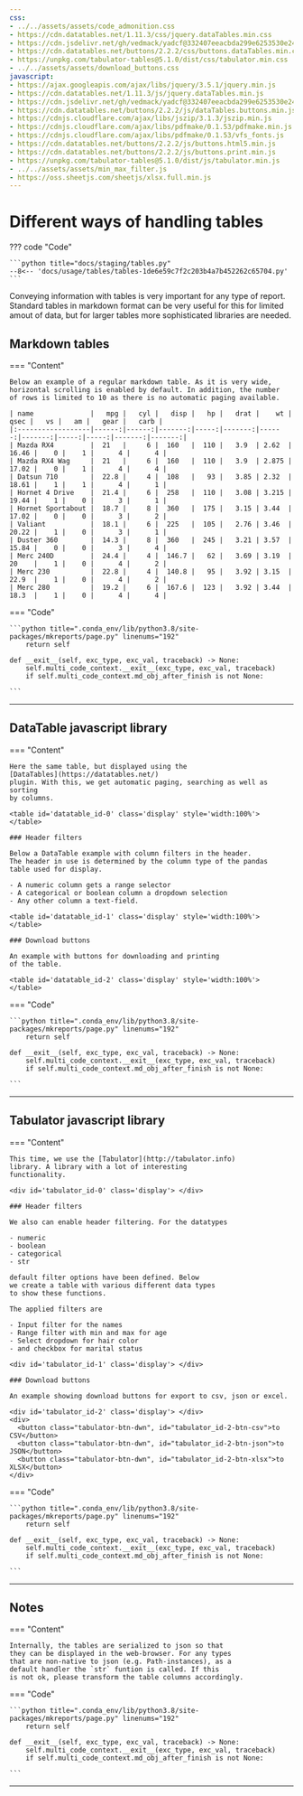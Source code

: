 ```yaml
---
css:
- ../../assets/assets/code_admonition.css
- https://cdn.datatables.net/1.11.3/css/jquery.dataTables.min.css
- https://cdn.jsdelivr.net/gh/vedmack/yadcf@332407eeacbda299e6253530e24c15041b270227/dist/jquery.dataTables.yadcf.css
- https://cdn.datatables.net/buttons/2.2.2/css/buttons.dataTables.min.css
- https://unpkg.com/tabulator-tables@5.1.0/dist/css/tabulator.min.css
- ../../assets/assets/download_buttons.css
javascript:
- https://ajax.googleapis.com/ajax/libs/jquery/3.5.1/jquery.min.js
- https://cdn.datatables.net/1.11.3/js/jquery.dataTables.min.js
- https://cdn.jsdelivr.net/gh/vedmack/yadcf@332407eeacbda299e6253530e24c15041b270227/dist/jquery.dataTables.yadcf.js
- https://cdn.datatables.net/buttons/2.2.2/js/dataTables.buttons.min.js
- https://cdnjs.cloudflare.com/ajax/libs/jszip/3.1.3/jszip.min.js
- https://cdnjs.cloudflare.com/ajax/libs/pdfmake/0.1.53/pdfmake.min.js
- https://cdnjs.cloudflare.com/ajax/libs/pdfmake/0.1.53/vfs_fonts.js
- https://cdn.datatables.net/buttons/2.2.2/js/buttons.html5.min.js
- https://cdn.datatables.net/buttons/2.2.2/js/buttons.print.min.js
- https://unpkg.com/tabulator-tables@5.1.0/dist/js/tabulator.min.js
- ../../assets/assets/min_max_filter.js
- https://oss.sheetjs.com/sheetjs/xlsx.full.min.js
---
```



# Different ways of handling tables

??? code "Code"

    ```python title="docs/staging/tables.py"
    --8<-- 'docs/usage/tables/tables-1de6e59c7f2c203b4a7b452262c65704.py'
    ```

Conveying information with tables is very important for 
any type of report. Standard tables in markdown format 
can be very useful for this for limited amout of data, but for 
larger tables more sophisticated libraries are needed. 

## Markdown tables

=== "Content"

    Below an example of a regular markdown table. As it is very wide,
    horizontal scrolling is enabled by default. In addition, the number
    of rows is limited to 10 as there is no automatic paging available.

    | name              |   mpg |   cyl |   disp |   hp |   drat |    wt |   qsec |   vs |   am |   gear |   carb |
    |:------------------|------:|------:|-------:|-----:|-------:|------:|-------:|-----:|-----:|-------:|-------:|
    | Mazda RX4         |  21   |     6 |  160   |  110 |   3.9  | 2.62  |  16.46 |    0 |    1 |      4 |      4 |
    | Mazda RX4 Wag     |  21   |     6 |  160   |  110 |   3.9  | 2.875 |  17.02 |    0 |    1 |      4 |      4 |
    | Datsun 710        |  22.8 |     4 |  108   |   93 |   3.85 | 2.32  |  18.61 |    1 |    1 |      4 |      1 |
    | Hornet 4 Drive    |  21.4 |     6 |  258   |  110 |   3.08 | 3.215 |  19.44 |    1 |    0 |      3 |      1 |
    | Hornet Sportabout |  18.7 |     8 |  360   |  175 |   3.15 | 3.44  |  17.02 |    0 |    0 |      3 |      2 |
    | Valiant           |  18.1 |     6 |  225   |  105 |   2.76 | 3.46  |  20.22 |    1 |    0 |      3 |      1 |
    | Duster 360        |  14.3 |     8 |  360   |  245 |   3.21 | 3.57  |  15.84 |    0 |    0 |      3 |      4 |
    | Merc 240D         |  24.4 |     4 |  146.7 |   62 |   3.69 | 3.19  |  20    |    1 |    0 |      4 |      2 |
    | Merc 230          |  22.8 |     4 |  140.8 |   95 |   3.92 | 3.15  |  22.9  |    1 |    0 |      4 |      2 |
    | Merc 280          |  19.2 |     6 |  167.6 |  123 |   3.92 | 3.44  |  18.3  |    1 |    0 |      4 |      4 |

=== "Code"

    ```python title=".conda_env/lib/python3.8/site-packages/mkreports/page.py" linenums="192"
        return self

    def __exit__(self, exc_type, exc_val, traceback) -> None:
        self.multi_code_context.__exit__(exc_type, exc_val, traceback)
        if self.multi_code_context.md_obj_after_finish is not None:

    ```

---

## DataTable javascript library

=== "Content"

    Here the same table, but displayed using the 
    [DataTables](https://datatables.net/)  
    plugin. With this, we get automatic paging, searching as well as sorting
    by columns. 

    <table id='datatable_id-0' class='display' style='width:100%'> </table>

    ### Header filters

    Below a DataTable example with column filters in the header.
    The header in use is determined by the column type of the pandas
    table used for display. 

    - A numeric column gets a range selector
    - A categorical or boolean column a dropdown selection
    - Any other column a text-field.

    <table id='datatable_id-1' class='display' style='width:100%'> </table>

    ### Download buttons

    An example with buttons for downloading and printing
    of the table.

    <table id='datatable_id-2' class='display' style='width:100%'> </table>

=== "Code"

    ```python title=".conda_env/lib/python3.8/site-packages/mkreports/page.py" linenums="192"
        return self

    def __exit__(self, exc_type, exc_val, traceback) -> None:
        self.multi_code_context.__exit__(exc_type, exc_val, traceback)
        if self.multi_code_context.md_obj_after_finish is not None:

    ```

---

<script>
$(document).ready( function () {
    var myTable = $('#datatable_id-0').DataTable({"scrollX": "true", "columns": [{"title": "Name"}, {"title": "Mpg"}, {"title": "Cyl"}, {"title": "Disp"}, {"title": "Hp"}, {"title": "Drat"}, {"title": "Wt"}, {"title": "Qsec"}, {"title": "Vs"}, {"title": "Am"}, {"title": "Gear"}, {"title": "Carb"}], "ajax": "../tables/datatable-ca9b6f052f673e1d46f468ebb1ccc5d1.json"});
    
} );
</script>

[comment]: # (id: datatable_id-0)

<script>
$(document).ready( function () {
    var myTable = $('#datatable_id-1').DataTable({"scrollX": "true", "columns": [{"title": "Name"}, {"title": "Age"}, {"title": "Hair"}, {"title": "Married"}], "ajax": "../tables/datatable-580c4149445c9b58b5740c532e20a5a0.json"});
    yadcf.init(myTable, [{"column_number": 0, "filter_type": "text"}, {"column_number": 1, "filter_type": "range_number"}, {"column_number": 2, "filter_type": "select"}, {"column_number": 3, "filter_type": "select"}]);
} );
</script>

[comment]: # (id: datatable_id-1)

<script>
$(document).ready( function () {
    var myTable = $('#datatable_id-2').DataTable({"scrollX": "true", "columns": [{"title": "Name"}, {"title": "Age"}, {"title": "Hair"}, {"title": "Married"}], "buttons": ["copy", "csv", "excel", "pdf", "print"], "dom": "<lfr>t<Bp>", "ajax": "../tables/datatable-580c4149445c9b58b5740c532e20a5a0.json"});
    
} );
</script>

[comment]: # (id: datatable_id-2)

## Tabulator javascript library

=== "Content"

    This time, we use the [Tabulator](http://tabulator.info)
    library. A library with a lot of interesting 
    functionality.

    <div id='tabulator_id-0' class='display'> </div>

    ### Header filters

    We also can enable header filtering. For the datatypes

    - numeric
    - boolean
    - categorical 
    - str

    default filter options have been defined. Below
    we create a table with various different data types
    to show these functions.

    The applied filters are

    - Input filter for the names
    - Range filter with min and max for age
    - Select dropdown for hair color
    - and checkbox for marital status

    <div id='tabulator_id-1' class='display'> </div>

    ### Download buttons

    An example showing download buttons for export to csv, json or excel.

    <div id='tabulator_id-2' class='display'> </div>
    <div>
      <button class="tabulator-btn-dwn", id="tabulator_id-2-btn-csv">to CSV</button>
      <button class="tabulator-btn-dwn", id="tabulator_id-2-btn-json">to JSON</button>
      <button class="tabulator-btn-dwn", id="tabulator_id-2-btn-xlsx">to XLSX</button>
    </div>

=== "Code"

    ```python title=".conda_env/lib/python3.8/site-packages/mkreports/page.py" linenums="192"
        return self

    def __exit__(self, exc_type, exc_val, traceback) -> None:
        self.multi_code_context.__exit__(exc_type, exc_val, traceback)
        if self.multi_code_context.md_obj_after_finish is not None:

    ```

---

<script>
    var table = new Tabulator('#tabulator_id-0', {"layout": "fitDataTable", "pagination": true, "paginationSize": 10, "paginationSizeSelector": true, "columns": [{"field": "name", "title": "name"}, {"field": "mpg", "title": "mpg"}, {"field": "cyl", "title": "cyl"}, {"field": "disp", "title": "disp"}, {"field": "hp", "title": "hp"}, {"field": "drat", "title": "drat"}, {"field": "wt", "title": "wt"}, {"field": "qsec", "title": "qsec"}, {"field": "vs", "title": "vs"}, {"field": "am", "title": "am"}, {"field": "gear", "title": "gear"}, {"field": "carb", "title": "carb"}], "ajaxURL": "../tables/tabulator-c8469972d60cd61d98262704e068f4e9.json"});

</script>

[comment]: # (id: tabulator_id-0)

<script>
    var table = new Tabulator('#tabulator_id-1', {"layout": "fitDataTable", "pagination": true, "paginationSize": 10, "paginationSizeSelector": true, "columns": [{"field": "name", "headerFilter": "input", "title": "Name"}, {"field": "age", "width": 80, "headerFilter": minMaxFilterEditor, "headerFilterFunc": minMaxFilterFunction, "headerFilterLiveFilter": false, "title": "Age"}, {"field": "hair", "headerFilter": "select", "headerFilterParams": {"values": ["", "brown", "green", "red"]}, "title": "Hair"}, {"field": "married", "headerFilter": "tickCross", "formatter": "tickCross", "headerFilterParams": {"tristate": true}, "title": "Married"}], "ajaxURL": "../tables/tabulator-75b468c8a8bcf5fff9d211e88d0e6972.json"});

</script>

[comment]: # (id: tabulator_id-1)

<script>
    var table = new Tabulator('#tabulator_id-2', {"layout": "fitDataTable", "pagination": true, "paginationSize": 10, "paginationSizeSelector": true, "columns": [{"field": "name", "headerFilter": "input", "title": "Name"}, {"field": "age", "width": 80, "headerFilter": minMaxFilterEditor, "headerFilterFunc": minMaxFilterFunction, "headerFilterLiveFilter": false, "title": "Age"}, {"field": "hair", "headerFilter": "select", "headerFilterParams": {"values": ["", "brown", "green", "red"]}, "title": "Hair"}, {"field": "married", "headerFilter": "tickCross", "formatter": "tickCross", "headerFilterParams": {"tristate": true}, "title": "Married"}], "ajaxURL": "../tables/tabulator-75b468c8a8bcf5fff9d211e88d0e6972.json"});
//trigger download of data.csv file
    $("#tabulator_id-2-btn-csv").click(function(){
    table.download("csv", "data.csv");
});
    //trigger download of data.json file
    $("#tabulator_id-2-btn=json").click(function(){
    table.download("json", "data.json");
});
    //trigger download of data.xlsx file
    $("#tabulator_id-2-btn-xlsx").click(function(){
    table.download("xlsx", "data.xlsx", {sheetName:"data"});
});

</script>

[comment]: # (id: tabulator_id-2)

## Notes

=== "Content"

    Internally, the tables are serialized to json so that 
    they can be displayed in the web-browser. For any types 
    that are non-native to json (e.g. Path-instances), as a
    default handler the `str` funtion is called. If this
    is not ok, please transform the table columns accordingly.

=== "Code"

    ```python title=".conda_env/lib/python3.8/site-packages/mkreports/page.py" linenums="192"
        return self

    def __exit__(self, exc_type, exc_val, traceback) -> None:
        self.multi_code_context.__exit__(exc_type, exc_val, traceback)
        if self.multi_code_context.md_obj_after_finish is not None:

    ```

---

